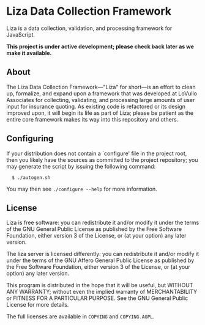 # Liza Data Collection Framework
<!--
  Copyright (C) 2015 LoVullo Associates, Inc.

  This file is part of liza.

  Copying and distribution of this file, with or without modification, are
  permitted in any medium without royalty provided the copyright notice and
  this notice are preserved.  This file is offered as-is, without warranty
  of any kind.
-->


Liza is a data collection, validation, and processing framework for JavaScript.

**This project is under active development; please check back later as we make
it available.**


## About
The Liza Data Collection Framework&mdash;"Liza" for short&mdash;is an effort
to clean up, formalize, and expand upon a framework that was developed at
LoVullo Associates for collecting, validating, and processing large amounts
of user input for insurance quoting.  As existing code is refactored or its
design improved upon, it will begin its life as part of Liza; please be
patient as the entire core framework makes its way into this repository and
others.


## Configuring
If your distribution does not contain a `configure' file in the project
root, then you likely have the sources as committed to the project
repository; you may generate the script by issuing the following command:

```
  $ ./autogen.sh
```

You may then see `./configure --help` for more information.


## License
Liza is free software: you can redistribute it and/or modify it under the
terms of the GNU General Public License as published by the Free Software
Foundation, either version 3 of the License, or (at your option) any later
version.

The liza server is licensed differently: you can redistribute it and/or
modify it under the terms of the GNU Affero General Public License as
published by the Free Software Foundation, either version 3 of the License,
or (at your option) any later version.

This program is distributed in the hope that it will be useful, but WITHOUT
ANY WARRANTY; without even the implied warranty of MERCHANTABILITY or
FITNESS FOR A PARTICULAR PURPOSE.  See the GNU General Public License for
more details.

The full licenses are available in `COPYING` and `COPYING.AGPL`.

